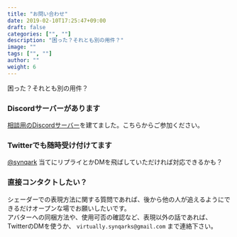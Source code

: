 ```yaml
---
title: "お問い合わせ"
date: 2019-02-10T17:25:47+09:00
draft: false
categories: ["", ""]
description: "困った？それとも別の用件？"
image: ""
tags: ["", ""]
author: ""
weight: 6
---
```

困った？それとも別の用件？

### Discordサーバーがあります
[相談用のDiscordサーバー](https://discord.gg/ZeqMBut)を建てました。こちらからご参加ください。  
### Twitterでも随時受け付けてます
[@synqark](https://www.twitter.com/synqark/) 当てにリプライとかDMを飛ばしていただければ対応できるかも？
### 直接コンタクトしたい？
シェーダーでの表現方法に関する質問であれば、後から他の人が追えるようにできるだけオープンな場でお願いしたいです。  
アバターへの同梱方法や、使用可否の確認など、表現以外の話であれば、  
TwitterのDMを使うか、 `virtually.synqarks@gmail.com` まで連絡下さい。